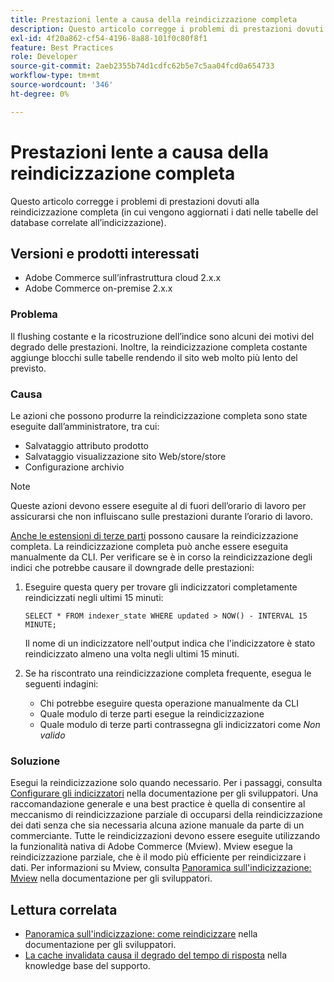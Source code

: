 ```yaml
---
title: Prestazioni lente a causa della reindicizzazione completa
description: Questo articolo corregge i problemi di prestazioni dovuti alla reindicizzazione completa (in cui vengono aggiornati i dati nelle tabelle del database correlate all’indicizzazione).
exl-id: 4f20a862-cf54-4196-8a88-101f0c80f8f1
feature: Best Practices
role: Developer
source-git-commit: 2aeb2355b74d1cdfc62b5e7c5aa04fcd0a654733
workflow-type: tm+mt
source-wordcount: '346'
ht-degree: 0%

---
```


# Prestazioni lente a causa della reindicizzazione completa

Questo articolo corregge i problemi di prestazioni dovuti alla reindicizzazione completa (in cui vengono aggiornati i dati nelle tabelle del database correlate all’indicizzazione).

## Versioni e prodotti interessati

* Adobe Commerce sull’infrastruttura cloud 2.x.x
* Adobe Commerce on-premise 2.x.x

### Problema

Il flushing costante e la ricostruzione dell’indice sono alcuni dei motivi del degrado delle prestazioni. Inoltre, la reindicizzazione completa costante aggiunge blocchi sulle tabelle rendendo il sito web molto più lento del previsto.

### Causa

Le azioni che possono produrre la reindicizzazione completa sono state eseguite dall’amministratore, tra cui:

* Salvataggio attributo prodotto
* Salvataggio visualizzazione sito Web/store/store
* Configurazione archivio

>[!NOTE]
>
>Queste azioni devono essere eseguite al di fuori dell’orario di lavoro per assicurarsi che non influiscano sulle prestazioni durante l’orario di lavoro.

[Anche le estensioni di terze parti](https://support.magento.com/hc/en-us/articles/360042361152-Best-Practices-for-using-third-party-extensions-in-Magento) possono causare la reindicizzazione completa. La reindicizzazione completa può anche essere eseguita manualmente da CLI. Per verificare se è in corso la reindicizzazione degli indici che potrebbe causare il downgrade delle prestazioni:

1. Eseguire questa query per trovare gli indicizzatori completamente reindicizzati negli ultimi 15 minuti:

   ```
   SELECT * FROM indexer_state WHERE updated > NOW() - INTERVAL 15 MINUTE;
   ```

   Il nome di un indicizzatore nell&#39;output indica che l&#39;indicizzatore è stato reindicizzato almeno una volta negli ultimi 15 minuti.

1. Se ha riscontrato una reindicizzazione completa frequente, esegua le seguenti indagini:
   * Chi potrebbe eseguire questa operazione manualmente da CLI
   * Quale modulo di terze parti esegue la reindicizzazione
   * Quale modulo di terze parti contrassegna gli indicizzatori come *Non valido*

### Soluzione

Esegui la reindicizzazione solo quando necessario. Per i passaggi, consulta [Configurare gli indicizzatori](https://experienceleague.adobe.com/en/docs/commerce-operations/configuration-guide/cli/manage-indexers#configure-indexers) nella documentazione per gli sviluppatori. Una raccomandazione generale e una best practice è quella di consentire al meccanismo di reindicizzazione parziale di occuparsi della reindicizzazione dei dati senza che sia necessaria alcuna azione manuale da parte di un commerciante. Tutte le reindicizzazioni devono essere eseguite utilizzando la funzionalità nativa di Adobe Commerce (Mview). Mview esegue la reindicizzazione parziale, che è il modo più efficiente per reindicizzare i dati. Per informazioni su Mview, consulta [Panoramica sull&#39;indicizzazione: Mview](https://developer.adobe.com/commerce/php/development/components/indexing/#mview) nella documentazione per gli sviluppatori.

## Lettura correlata

* [Panoramica sull&#39;indicizzazione: come reindicizzare](https://developer.adobe.com/commerce/php/development/components/indexing/#how-to-reindex) nella documentazione per gli sviluppatori.
* [La cache invalidata causa il degrado del tempo di risposta](/help/troubleshooting/miscellaneous/invalidated-cache-causes-response-time-degradation.md) nella knowledge base del supporto.
